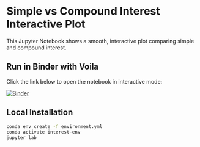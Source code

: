 # Simple vs Compound Interest Interactive Plot

This Jupyter Notebook shows a smooth, interactive plot comparing simple and compound interest.

## Run in Binder with Voila

Click the link below to open the notebook in interactive mode:

[![Binder](https://mybinder.org/badge_logo.svg)](https://mybinder.org/v2/gh/<your-username>/<your-repo>/HEAD?urlpath=voila/render/interest_plot.ipynb)

## Local Installation

```bash
conda env create -f environment.yml
conda activate interest-env
jupyter lab
```
